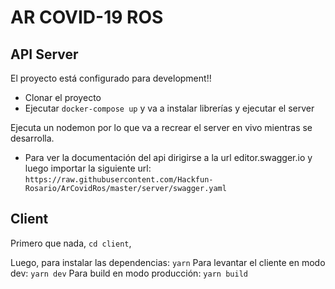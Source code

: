 # AR COVID-19 ROS

## API Server
El proyecto está configurado para development!!
* Clonar el proyecto
* Ejecutar `docker-compose up` y va a instalar librerías y ejecutar el server

Ejecuta un nodemon por lo que va a recrear el server en vivo mientras se desarrolla.

* Para ver la documentación del api dirigirse a la url editor.swagger.io y luego importar la siguiente url:
`https://raw.githubusercontent.com/Hackfun-Rosario/ArCovidRos/master/server/swagger.yaml`

## Client

Primero que nada, `cd client`,

Luego, para instalar las dependencias: `yarn`
Para levantar el cliente en modo dev: `yarn dev`
Para build en modo producción: `yarn build`